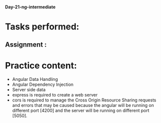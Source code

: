 #### Day-21-ng-intermediate
# Tasks performed:

## Assignment :
<!-- No assignment for today -->

# Practice content:
- Angular Data Handling
- Angular Dependency Injection
- Server side data
- express is required to create a web server
- cors is required to manage the Cross Origin Resource Sharing requests and errors that may be caused because the angular will be running on different port [4200] and the server will be running on different port [5050].
